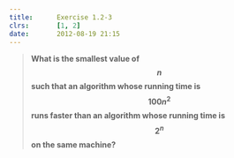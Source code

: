 ```yaml
---
title:      Exercise 1.2-3
clrs:       [1, 2]
date:       2012-08-19 21:15
---
```


>**What is the smallest value of $$n$$ such that an algorithm whose running time is $$100n^2$$ runs faster than an algorithm whose running time is $$2^n$$ on the same machine?**

